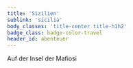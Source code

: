 ```yaml
---
title: 'Sizilien'
sublink: 'sicilia'
body_classes: 'title-center title-h1h2'
badge_class: badge-color-travel
header_id: abenteuer
---
```


Auf der Insel der Mafiosi